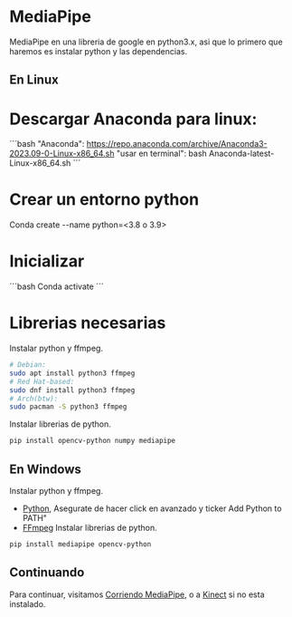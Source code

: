 # MediaPipe

MediaPipe en una libreria de google en python3.x, asi que lo primero que haremos es instalar python y las dependencias.

## En Linux

# Descargar Anaconda para linux:
´´´bash
"Anaconda": https://repo.anaconda.com/archive/Anaconda3-2023.09-0-Linux-x86_64.sh
"usar en terminal": bash Anaconda-latest-Linux-x86_64.sh
´´´
# Crear un entorno python
Conda create --name <Nombre del entorno> python=<3.8 o 3.9>
# Inicializar
´´´bash
Conda activate <Nombre del entorno>
´´´
# Librerias necesarias

Instalar python y ffmpeg.
```bash
# Debian:
sudo apt install python3 ffmpeg
# Red Hat-based:
sudo dnf install python3 ffmpeg
# Arch(btw):
sudo pacman -S python3 ffmpeg
```
Instalar librerias de python.
```bash
pip install opencv-python numpy mediapipe 
```

## En Windows
Instalar python y ffmpeg.
- [Python](https://www.python.org/downloads/release/python-3113/), Asegurate de hacer click en avanzado y ticker  Add Python to PATH"
- [FFmpeg](https://ffmpeg.org/download.html)
Instalar librerias de python.
```bash
pip install mediapipe opencv-python
```

## Continuando

Para continuar, visitamos [Corriendo MediaPipe](doc/correr_mediapipe.md), o a [Kinect](Kinect/kinect.md) si no esta instalado.
